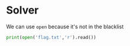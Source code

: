 # Solver
We can use `open` because it's not in the blacklist
```python
print(open('flag.txt','r').read())
```
